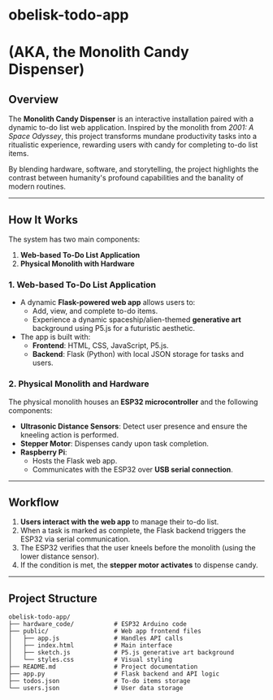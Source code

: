 # obelisk-todo-app
# **(AKA, the Monolith Candy Dispenser)**

## **Overview**

The **Monolith Candy Dispenser** is an interactive installation paired with a dynamic to-do list web application. Inspired by the monolith from *2001: A Space Odyssey*, this project transforms mundane productivity tasks into a ritualistic experience, rewarding users with candy for completing to-do list items.

By blending hardware, software, and storytelling, the project highlights the contrast between humanity's profound capabilities and the banality of modern routines.

---

## **How It Works**

The system has two main components:

1. **Web-based To-Do List Application**  
2. **Physical Monolith with Hardware**

### **1. Web-based To-Do List Application**

- A dynamic **Flask-powered web app** allows users to:
  - Add, view, and complete to-do items.
  - Experience a dynamic spaceship/alien-themed **generative art** background using P5.js for a futuristic aesthetic.
- The app is built with:
  - **Frontend**: HTML, CSS, JavaScript, P5.js.
  - **Backend**: Flask (Python) with local JSON storage for tasks and users.

### **2. Physical Monolith and Hardware**

The physical monolith houses an **ESP32 microcontroller** and the following components:

- **Ultrasonic Distance Sensors**: Detect user presence and ensure the kneeling action is performed.
- **Stepper Motor**: Dispenses candy upon task completion.
- **Raspberry Pi**:  
  - Hosts the Flask web app.  
  - Communicates with the ESP32 over **USB serial connection**.

---

## **Workflow**

1. **Users interact with the web app** to manage their to-do list.
2. When a task is marked as complete, the Flask backend triggers the ESP32 via serial communication.
3. The ESP32 verifies that the user kneels before the monolith (using the lower distance sensor).
4. If the condition is met, the **stepper motor activates** to dispense candy.

---

## **Project Structure**

```plaintext
obelisk-todo-app/
├── hardware_code/           # ESP32 Arduino code
├── public/                  # Web app frontend files
│   ├── app.js               # Handles API calls
│   ├── index.html           # Main interface
│   ├── sketch.js            # P5.js generative art background
│   └── styles.css           # Visual styling
├── README.md                # Project documentation
├── app.py                   # Flask backend and API logic
├── todos.json               # To-do items storage
└── users.json               # User data storage
